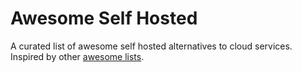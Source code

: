 # Awesome Self Hosted

A curated list of awesome self hosted alternatives to cloud services. Inspired by other [awesome lists](https://github.com/bayandin/awesome-awesomeness).

